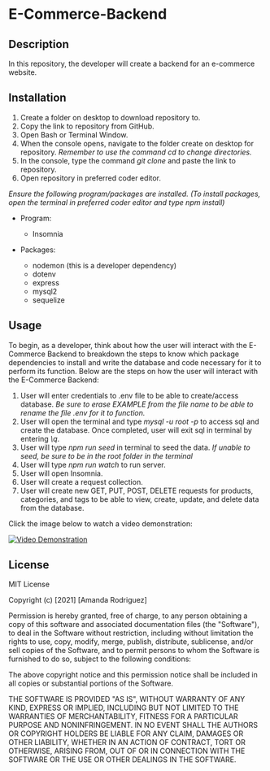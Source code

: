 # E-Commerce-Backend

## Description
In this repository, the developer will create a backend for an e-commerce website.
## Installation
1. Create a folder on desktop to download repository to.
2. Copy the link to repository from GitHub.
3. Open Bash or Terminal Window.
4. When the console opens, navigate to the folder create on desktop for repository. *Remember to use the command cd to change directories.*
5. In the console, type the command <i> git clone </i> and paste the link to repository.
6. Open repository in preferred coder editor.

*Ensure the following program/packages are installed. (To install packages, open the terminal in preferred coder editor and type npm install)*

* Program: 
    - Insomnia

* Packages:
    - nodemon (this is a developer dependency)
    - dotenv
    - express
    - mysql2
    - sequelize



## Usage
To begin, as a developer, think about how the user will interact with the E-Commerce Backend to breakdown the steps to know which package dependencies to install and write the database and code necessary for it to perform its function. Below are the steps on how the user will interact with the E-Commerce Backend:
1. User will enter credentials to .env file to be able to create/access database. *Be sure to erase EXAMPLE from the file name to be able to rename the file .env for it to function.*
2. User will open the terminal and type *mysql -u root -p* to access sql and create the database. Once completed, user will exit sql in terminal by entering *\q*.
3. User will type *npm run seed* in terminal to seed the data. *If unable to seed, be sure to be in the root folder in the terminal*
4. User will type *npm run watch* to run server.
5. User will open Insomnia. 
6. User will create a request collection.
7. User will create new GET, PUT, POST, DELETE requests for products, categories, and tags to be able to view, create, update, and delete data from the database. 


Click the image below to watch a video demonstration:

[![Video Demonstration](https://img.youtube.com/vi/KPVR40hKZPs/0.jpg)](https://youtu.be/KPVR40hKZPs)
## License
MIT License

Copyright (c) [2021] [Amanda Rodriguez]

Permission is hereby granted, free of charge, to any person obtaining a copy
of this software and associated documentation files (the "Software"), to deal
in the Software without restriction, including without limitation the rights
to use, copy, modify, merge, publish, distribute, sublicense, and/or sell
copies of the Software, and to permit persons to whom the Software is
furnished to do so, subject to the following conditions:

The above copyright notice and this permission notice shall be included in all
copies or substantial portions of the Software.

THE SOFTWARE IS PROVIDED "AS IS", WITHOUT WARRANTY OF ANY KIND, EXPRESS OR
IMPLIED, INCLUDING BUT NOT LIMITED TO THE WARRANTIES OF MERCHANTABILITY,
FITNESS FOR A PARTICULAR PURPOSE AND NONINFRINGEMENT. IN NO EVENT SHALL THE
AUTHORS OR COPYRIGHT HOLDERS BE LIABLE FOR ANY CLAIM, DAMAGES OR OTHER
LIABILITY, WHETHER IN AN ACTION OF CONTRACT, TORT OR OTHERWISE, ARISING FROM,
OUT OF OR IN CONNECTION WITH THE SOFTWARE OR THE USE OR OTHER DEALINGS IN THE
SOFTWARE.